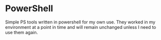 # PowerShell
Simple PS tools written in powershell for my own use.
They worked in my environment at a point in time and will remain unchanged unless I need to use them again.
